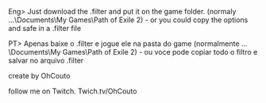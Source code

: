 Eng> Just download the .filter and put it on the game folder. (normaly ...\Documents\My Games\Path of Exile 2) - or you could copy the options and safe in a .filter file

PT> Apenas baixe o .filter e jogue ele na pasta do game (normalmente ... \Documents\My Games\Path of Exile 2) - ou voce pode copiar todo o filtro e salvar no arquivo .filter



create by OhCouto

follow me on Twitch. Twich.tv/OhCouto
